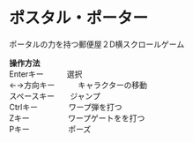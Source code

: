 # ポスタル・ポーター
ポータルの力を持つ郵便屋２D横スクロールゲーム

<b>操作方法</b><br>
Enterキー　　　選択<br>
←→方向キー　　　キャラクターの移動<br>
スペースキー　　ジャンプ<br>
Ctrlキー　　　　ワープ弾を打つ<br>
Zキー　　　　　ワープゲートをを打つ<br>
Pキー　　　　　ポーズ<br>
